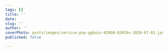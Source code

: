 ```yaml
---
tags: []
title: ''
date: 
slug: ''
author: ''
coverPhoto: posts/images/service-pnp-ggbain-02000-02019v-2020-07-03.jpg
published: false

---
```

